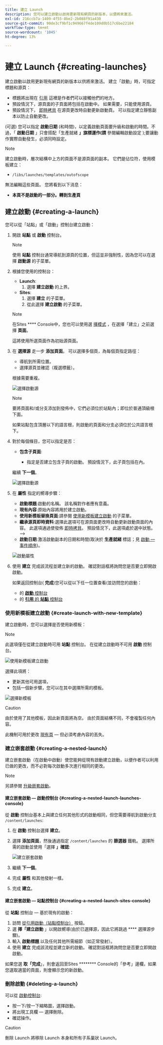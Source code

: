 ```yaml
---
title: 建立 Launch
description: 您可以建立啟動以啟用更新現有網頁的新版本，以便將來激活。
exl-id: 216ccb7a-1409-4f55-8be2-2b088f91a430
source-git-commit: 90de3cf9bf1c949667f4de109d0b517c6be22184
workflow-type: tm+mt
source-wordcount: '1045'
ht-degree: 13%

---
```


# 建立 Launch {#creating-launches}

建立啟動以啟用更新現有網頁的新版本以供將來激活。 建立「啟動」時，可指定標題和源頁：

* 標題將出現在 [引用](/help/sites-cloud/authoring/fundamentals/environment-tools.md#references) 這裡是作者們可以接觸他們的地方。
* 預設情況下，源頁面的子頁面將包括在啟動中。 如果需要，只能使用源頁。
* 預設情況下， [即時拷貝](/help/sites-cloud/administering/msm/overview.md) 在源頁更改時自動更新啟動頁。 可以指定建立靜態副本以防止自動更改。

(可選) 您可以指定 **啟動日期**  (和時間)，以定義啟動頁面要升級和啟動的時間。不過，「 **啟動日期** 」只會搭配「生產就緒 **」旗標運作(請** 參閱編輯啟動設定 [](/help/sites-cloud/authoring/launches/editing.md#editing-a-launch-configuration));要讓動作實際自動發生，必須同時設定。

>[!NOTE]
>
>建立啟動時，層次結構中上方的頁面不是源頁面的副本。 它們是佔位符，使用模板建立：
>
>* `/libs/launches/templates/outofscope`
>
>無法編輯這些頁面。 您將看到以下消息：
>
>* **本頁不是啟動的一部分。轉到生產頁**


## 建立啟動 {#creating-a-launch}

您可以從「站點」或「啟動」控制台建立啟動：

1. 開啟 **站點** 或 **啟動** 控制台。

   >[!NOTE]
   >
   >使用 **站點** 控制台通常導航到源頁的位置，但這並非強制性，因為您可以在選擇 **啟動源** 的子菜單。

1. 根據您使用的控制台：
   * **Launch**:
      1. 選擇 **建立啟動** 的上界。
   * **Sites**:
      1. 選擇 **建立** 的子菜單。
      1. 從此選擇 **建立啟動** 的子菜單。

   >[!NOTE]
   >
   >在Sites **** Console中，您也可以使用選 [擇模式](/help/sites-cloud/authoring/getting-started/basic-handling.md#viewing-and-selecting-resources) ，在選擇「建立」之前選擇 **頁面**。
   >
   >這將使用所選頁面作為初始源頁面。

1. 在 **選擇源** 走一步 **添加頁面**。 可以選擇多個頁，為每個頁指定路徑：
   * 導航到所需位置。
   * 選擇源頁並確認（複選標籤）。

   根據需要重複。

   ![選擇啟動源](/help/sites-cloud/authoring/assets/launches-select-source.png)

   >[!NOTE]
   >
   >要將頁面和/或分支添加到發佈中，它們必須位於站點內；即位於普通頂級根下面。
   >
   >如果站點包含頂層以下的語言根，則啟動的頁面和分支必須位於公共語言根下。

1. 對於每個條目，您可以指定是否：

   * **包含子頁面**:

      * 指定是否建立包含子頁的啟動。  預設情況下，此子頁包括在內。

   繼續 **下一個**。

   ![選擇啟動源](/help/sites-cloud/authoring/assets/launches-select-source-2.png)

1. 在 **屬性** 指定的嚮導步驟：

   * **啟動標題**:啟動的名稱。 該名稱對作者應有意義。
   * **現有內容**:原始內容將用於建立啟動。
   * **使用新模板替換頁面**:請參閱 [使用新模板建立啟動](#create-launch-with-new-template) 的子菜單。
   * **繼承源頁即時資料**:選擇此選項可在源頁面更改時自動更新啟動頁面的內容。 此選項通過使發佈 [即時拷貝](/help/sites-cloud/administering/msm/overview.md)。 預設情況下，此選項處於選中狀態。—>
   * **啟動日期**:激活啟動副本的日期和時間(取決於 **生產就緒** 標誌；見 [啟動 — 事件順序](/help/sites-cloud/authoring/launches/overview.md#launches-the-order-of-events))。

   ![啟動屬性](/help/sites-cloud/authoring/assets/launches-properties.png)

1. 使用 **建立** 完成該流程並建立新的啟動。 確認對話框將詢問您是否要立即開啟啟動。

   如果返回控制台( **完成**)您可以從以下任一位置查看(並訪問您的啟動：

   * 的 [**啟動** 控制台](/help/sites-cloud/authoring/launches/overview.md#the-launches-console)
   * 的 [**引用** 的 **站點** 控制台](/help/sites-cloud/authoring/launches/overview.md#launches-in-references-sites-console)

### 使用新模板建立啟動 {#create-launch-with-new-template}

建立啟動時，您可以選擇是否使用新模板：

>[!NOTE]
>
>此選項僅在從建立啟動時可用 **站點** 控制台。 在從建立啟動時不可用 **啟動** 控制台。

![使用新模板建立啟動](/help/sites-cloud/authoring/assets/launches-create-new-template.png)

選擇此項將：

* 更新其他可用選項，
* 包括一個新步驟，您可以在其中選擇所需的模板。

![選擇新模板](/help/sites-cloud/authoring/assets/launches-select-template.png)

>[!CAUTION]
>
>由於使用了其他模板，因此新頁面將為空。 由於頁面結構不同，不會複製任何內容。
>
>此機制可用於更改 [現有頁](/help/sites-cloud/authoring/fundamentals/organizing-pages.md#creating-a-new-page)  — 但必須考慮內容的丟失。

### 建立嵌套啟動 {#creating-a-nested-launch}

建立嵌套啟動（在啟動中啟動）使您能夠從現有啟動建立啟動，以便作者可以利用已做的更改，而不必對每次啟動多次進行相同的更改。

>[!NOTE]
>
>另請參閱 [升級嵌套啟動](/help/sites-cloud/authoring/launches/promoting.md#promoting-a-nested-launch)。

#### 建立嵌套啟動 — 啟動控制台 {#creating-a-nested-launch-launches-console}

從 **啟動** 控制台基本上與建立任何其他形式的啟動相同，但您需要導航到啟動分支 `/content/launches`:

1. 在 **啟動** 控制台選擇 **建立**。
1. 選擇 **添加頁面**，然後通過指定 `/content/launches` 的 **篩選器** 鐵軌。 選擇所需的啟動並使用「選擇 **」確認**:

   ![建立嵌套啟動](/help/sites-cloud/authoring/assets/launches-create-nested.png)

1. 繼續 **下一個**。

1. 完成 **屬性** 和其他發射一樣。

1. 完成 **建立**。

#### 建立嵌套啟動 — 站點控制台 {#creating-a-nested-launch-sites-console}

從 **站點** 控制台 — 基於現有的啟動：

1. 訪問 [從引用啟動（站點控制台）](/help/sites-cloud/authoring/launches/overview.md#launches-in-references-sites-console) 按鈕。
1. 選 **擇「建立啟動** 」以開啟嚮導(由於已選擇源，因此它將跳過 **** 選擇源步驟)。
1. 輸入 **啟動標題** 以及任何其他所需細節（如正常發射）。
1. 使用 **建立** 完成該流程並建立新的啟動。 確認對話框將詢問您是否要立即開啟啟動。

如果您選 **取「完成**」，則會返回至Sites ******** Console的「參考」邊欄，如果您選取適當的頁面，則會顯示您的新啟動。

### 刪除啟動 {#deleting-a-launch}

可以從 [啟動控制台](/help/sites-cloud/authoring/launches/overview.md#the-launches-console):

* 按一下/按一下縮略圖，選擇啟動。
* 將出現工具欄 — 選擇刪除。
* 確認操作。

>[!CAUTION]
>
>刪除 Launch 將移除 Launch 本身和所有子系巢狀 Launch。
